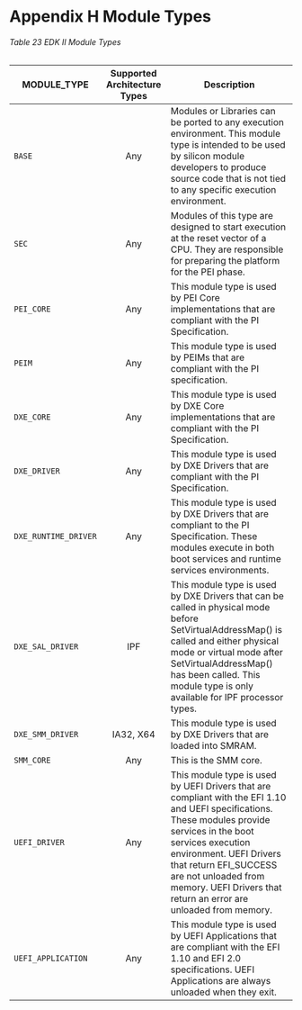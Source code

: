 <!--- @file
  Appendix H Module Types

  Copyright (c) 2008-2017, Intel Corporation. All rights reserved.<BR>

  Redistribution and use in source (original document form) and 'compiled'
  forms (converted to PDF, epub, HTML and other formats) with or without
  modification, are permitted provided that the following conditions are met:

  1) Redistributions of source code (original document form) must retain the
     above copyright notice, this list of conditions and the following
     disclaimer as the first lines of this file unmodified.

  2) Redistributions in compiled form (transformed to other DTDs, converted to
     PDF, epub, HTML and other formats) must reproduce the above copyright
     notice, this list of conditions and the following disclaimer in the
     documentation and/or other materials provided with the distribution.

  THIS DOCUMENTATION IS PROVIDED BY TIANOCORE PROJECT "AS IS" AND ANY EXPRESS OR
  IMPLIED WARRANTIES, INCLUDING, BUT NOT LIMITED TO, THE IMPLIED WARRANTIES OF
  MERCHANTABILITY AND FITNESS FOR A PARTICULAR PURPOSE ARE DISCLAIMED. IN NO
  EVENT SHALL TIANOCORE PROJECT  BE LIABLE FOR ANY DIRECT, INDIRECT, INCIDENTAL,
  SPECIAL, EXEMPLARY, OR CONSEQUENTIAL DAMAGES (INCLUDING, BUT NOT LIMITED TO,
  PROCUREMENT OF SUBSTITUTE GOODS OR SERVICES; LOSS OF USE, DATA, OR PROFITS;
  OR BUSINESS INTERRUPTION) HOWEVER CAUSED AND ON ANY THEORY OF LIABILITY,
  WHETHER IN CONTRACT, STRICT LIABILITY, OR TORT (INCLUDING NEGLIGENCE OR
  OTHERWISE) ARISING IN ANY WAY OUT OF THE USE OF THIS DOCUMENTATION, EVEN IF
  ADVISED OF THE POSSIBILITY OF SUCH DAMAGE.

-->

# Appendix H Module Types

###### Table 23 EDK II Module Types

| MODULE_TYPE          | Supported Architecture Types | Description                                                                                                                                                                                                                                                                                                      |
| -------------------- |:----------------------------:| ---------------------------------------------------------------------------------------------------------------------------------------------------------------------------------------------------------------------------------------------------------------------------------------------------------------- |
| `BASE`               | Any                          | Modules or Libraries can be ported to any execution environment. This module type is intended to be used by silicon module developers to produce source code that is not tied to any specific execution environment.                                                                                             |
| `SEC`                | Any                          | Modules of this type are designed to start execution at the reset vector of a CPU. They are responsible for preparing the platform for the PEI phase.                                                                                                                                                            |
| `PEI_CORE`           | Any                          | This module type is used by PEI Core implementations that are compliant with the PI Specification.                                                                                                                                                                                                               |
| `PEIM`               | Any                          | This module type is used by PEIMs that are compliant with the PI specification.                                                                                                                                                                                                                                  |
| `DXE_CORE`           | Any                          | This module type is used by DXE Core implementations that are compliant with the PI Specification.                                                                                                                                                                                                               |
| `DXE_DRIVER`         | Any                          | This module type is used by DXE Drivers that are compliant with the PI Specification.                                                                                                                                                                                                                            |
| `DXE_RUNTIME_DRIVER` | Any                          | This module type is used by DXE Drivers that are compliant to the PI Specification. These modules execute in both boot services and runtime services environments.                                                                                                                                               |
| `DXE_SAL_DRIVER`     | IPF                          | This module type is used by DXE Drivers that can be called in physical mode before SetVirtualAddressMap() is called and either physical mode or virtual mode after SetVirtualAddressMap() has been called. This module type is only available for IPF processor types.                                           |
| `DXE_SMM_DRIVER`     | IA32, X64                    | This module type is used by DXE Drivers that are loaded into SMRAM.                                                                                                                                                                                                                                              |
| `SMM_CORE`           | Any                          | This is the SMM core.                                                                                                                                                                                                                                                                                            |
| `UEFI_DRIVER`        | Any                          | This module type is used by UEFI Drivers that are compliant with the EFI 1.10 and UEFI specifications. These modules provide services in the boot services execution environment. UEFI Drivers that return EFI_SUCCESS are not unloaded from memory. UEFI Drivers that return an error are unloaded from memory. |
| `UEFI_APPLICATION`   | Any                          | This module type is used by UEFI Applications that are compliant with the EFI 1.10 and EFI 2.0 specifications. UEFI Applications are always unloaded when they exit.                                                                                                                                             |
